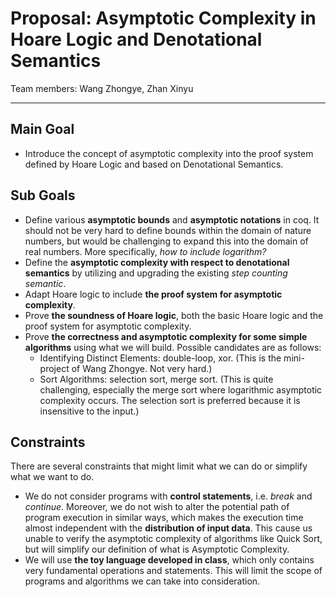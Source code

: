 # Proposal: Asymptotic Complexity in Hoare Logic and Denotational Semantics
Team members: Wang Zhongye, Zhan Xinyu
***
## Main Goal
- Introduce the concept of asymptotic complexity into the proof system defined by Hoare Logic and based on Denotational Semantics.

## Sub Goals
- Define various __asymptotic bounds__ and __asymptotic notations__ in coq. It should not be very hard to define bounds within the domain of nature numbers, but would be challenging to expand this into the domain of real numbers. More specifically, _how to include logarithm?_
- Define the __asymptotic complexity with respect to denotational semantics__ by utilizing and upgrading the existing _step counting semantic_.
- Adapt Hoare logic to include __the proof system for asymptotic complexity__.
- Prove __the soundness of Hoare logic__, both the basic Hoare logic and the proof system for asymptotic complexity.
- Prove __the correctness and asymptotic complexity for some simple algorithms__ using what we will build. Possible candidates are as follows:
  - Identifying Distinct Elements: double-loop, xor. (This is the mini-project of Wang Zhongye. Not very hard.)
  - Sort Algorithms: selection sort, merge sort. (This is quite challenging, especially the merge sort where logarithmic asymptotic complexity occurs. The selection sort is preferred because it is insensitive to the input.)

## Constraints
There are several constraints that might limit what we can do or simplify what we want to do.
- We do not consider programs with __control statements__, i.e. _break_ and _continue_. Moreover, we do not wish to alter the potential path of program execution in similar ways, which makes the execution time almost independent with the __distribution of input data__. This cause us unable to verify the asymptotic complexity of algorithms like Quick Sort, but will simplify our definition of what is Asymptotic Complexity.
- We will use __the toy language developed in class__, which only contains very fundamental operations and statements. This will limit the scope of programs and algorithms we can take into consideration.
